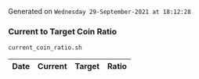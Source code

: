 Generated on `Wednesday 29-September-2021 at 18:12:28`

### Current to Target Coin Ratio
`current_coin_ratio.sh`

Date|Current|Target|Ratio
---|---|---|---
